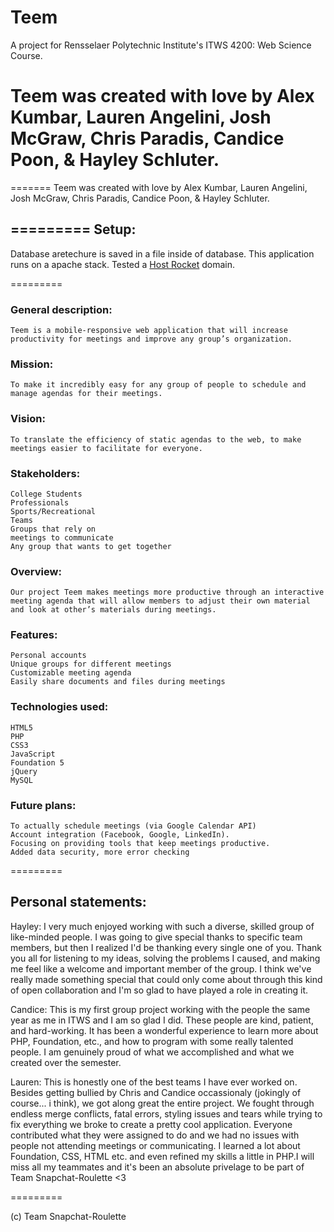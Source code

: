 Teem
=========

A project for Rensselaer Polytechnic Institute's ITWS 4200: Web Science Course. 


Teem was created with love by Alex Kumbar, Lauren Angelini, Josh McGraw, Chris Paradis, Candice Poon, & Hayley Schluter. 
=======
=======
Teem was created with love by Alex Kumbar, Lauren Angelini, Josh McGraw, Chris Paradis, Candice Poon, & Hayley Schluter.

=========
Setup:
------

Database aretechure is saved in a file inside of database.
This application runs on a apache stack. Tested a [Host Rocket](http://www.hostrocket.com/) domain.

=========

### General description:
	Teem is a mobile-responsive web application that will increase productivity for meetings and improve any group’s organization.


### Mission: 
	To make it incredibly easy for any group of people to schedule and manage agendas for their meetings.

### Vision: 
	To translate the efficiency of static agendas to the web, to make meetings easier to facilitate for everyone. 

### Stakeholders:
	College Students
	Professionals
	Sports/Recreational 
	Teams
	Groups that rely on 
	meetings to communicate 
	Any group that wants to get together

### Overview: 
	Our project Teem makes meetings more productive through an interactive meeting agenda that will allow members to adjust their own material and look at other’s materials during meetings. 

### Features:
	Personal accounts
	Unique groups for different meetings
	Customizable meeting agenda
	Easily share documents and files during meetings

### Technologies used:
	HTML5
	PHP
	CSS3
	JavaScript
	Foundation 5
	jQuery
	MySQL

### Future plans:
	To actually schedule meetings (via Google Calendar API)
	Account integration (Facebook, Google, LinkedIn).
	Focusing on providing tools that keep meetings productive.
	Added data security, more error checking

=========

Personal statements:
-------------------

Hayley:
	I very much enjoyed working with such a diverse, skilled group of like-minded people. I was going to give special thanks to specific team members, but then I realized I'd be thanking every single one of you. Thank you all for listening to my ideas, solving the problems I caused, and making me feel like a welcome and important member of the group. I think we've really made something special that could only come about through this kind of open collaboration and I'm so glad to have played a role in creating it.

Candice:
	This is my first group project working with the people the same year as me in ITWS and I am so glad I did. These people are kind, patient, and hard-working. It has been a wonderful experience to learn more about PHP, Foundation, etc., and how to program with some really talented people. I am genuinely proud of what we accomplished and what we created over the semester.

Lauren:
	This is honestly one of the best teams I have ever worked on. Besides getting bullied by Chris and Candice occassionaly (jokingly of course... i think), we got along great the entire project. We fought through endless merge conflicts, fatal errors, styling issues and tears while trying to fix everything we broke to create a pretty cool application. Everyone contributed what they were assigned to do and we had no issues with people not attending meetings or communicating. I learned a lot about Foundation, CSS, HTML etc. and even refined my skills a little in PHP.I will miss all my teammates and it's been an absolute privelage to be part of Team Snapchat-Roulette <3 



=========

(c) Team Snapchat-Roulette
